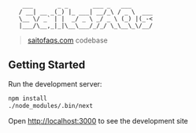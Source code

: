 
        ___       _ _       ___ _   ___      
       / __| __ _(_) |_ ___| __/_\ / _ \  ___
       \__ \/ _` | |  _/ _ \ _/ _ \ (_) |(_-<
       |___/\__,_|_|\__\___/_/_/ \_\__\_\/__/


> [saitofaqs.com](https://saitofaqs.com) codebase

## Getting Started

Run the development server:

```bash
npm install
./node_modules/.bin/next
```

Open [http://localhost:3000](http://localhost:3000) to see the development site
